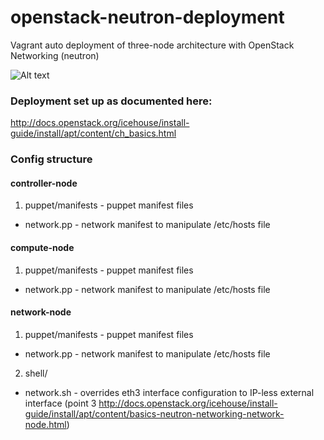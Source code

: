 openstack-neutron-deployment
============================

Vagrant auto deployment of three-node architecture with OpenStack Networking (neutron)

![Alt text](http://docs.openstack.org/icehouse/install-guide/install/apt/content/figures/1/figures/installguide_arch-neutron.png "Openstack three-node architecture with Neutron networking")

### Deployment set up as documented here:
http://docs.openstack.org/icehouse/install-guide/install/apt/content/ch_basics.html

### Config structure

#### controller-node
1. puppet/manifests - puppet manifest files
  * network.pp - network manifest to manipulate /etc/hosts file

#### compute-node
1. puppet/manifests - puppet manifest files
  * network.pp - network manifest to manipulate /etc/hosts file
  
#### network-node
1. puppet/manifests - puppet manifest files
  * network.pp - network manifest to manipulate /etc/hosts file
2. shell/
  * network.sh - overrides eth3 interface configuration to IP-less external interface (point 3 http://docs.openstack.org/icehouse/install-guide/install/apt/content/basics-neutron-networking-network-node.html)
